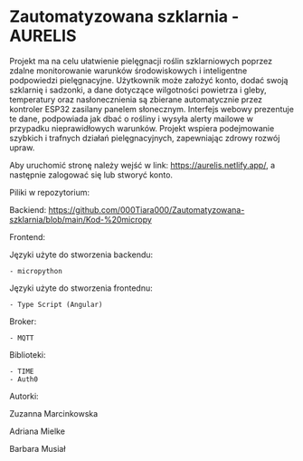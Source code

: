 # Zautomatyzowana szklarnia - AURELIS
 
Projekt ma na celu ułatwienie pielęgnacji roślin szklarniowych poprzez zdalne monitorowanie warunków środowiskowych i inteligentne podpowiedzi pielęgnacyjne. Użytkownik może założyć konto, dodać swoją szklarnię i sadzonki, a dane dotyczące wilgotności powietrza i gleby, temperatury oraz nasłonecznienia są zbierane automatycznie przez kontroler ESP32 zasilany panelem słonecznym. Interfejs webowy prezentuje te dane, podpowiada jak dbać o rośliny i wysyła alerty mailowe w przypadku nieprawidłowych warunków. Projekt wspiera podejmowanie szybkich i trafnych działań pielęgnacyjnych, zapewniając zdrowy rozwój upraw.

 Aby uruchomić stronę należy wejść w link: https://aurelis.netlify.app/, a następnie zalogować się lub stworyć konto.

   Piliki w repozytorium:
  
   Backiend: https://github.com/000Tiara000/Zautomatyzowana-szklarnia/blob/main/Kod-%20micropy

   Frontend: 

  Języki użyte do stworzenia backendu:
  
    - micropython

  Języki użyte do stworzenia frontednu:

    - Type Script (Angular)

 Broker:

    - MQTT 

  Biblioteki:
  
    - TIME 
    - Auth0

Autorki:

  Zuzanna Marcinkowska
  
  Adriana Mielke
  
  Barbara Musiał
